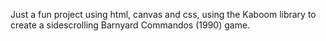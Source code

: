 Just a fun project using html, canvas and css, using the Kaboom library to create a sidescrolling Barnyard Commandos (1990) game.
